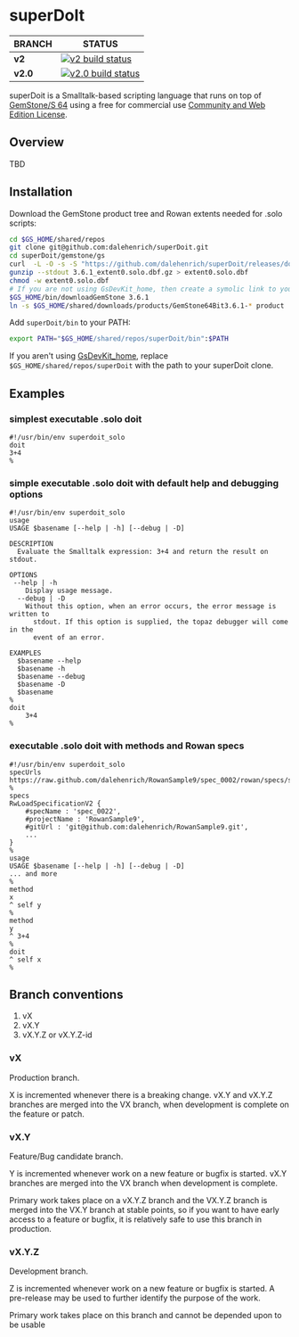 # superDoIt

BRANCH | STATUS
------------- | -------------
**v2** | [![**v2** build status](https://github.com/dalehenrich/superDoit/actions/workflows/ci.yml/badge.svg?branch=v2)](https://github.com/dalehenrich/superDoit/actions)
**v2.0** | [![**v2.0** build status](https://github.com/dalehenrich/superDoit/actions/workflows/ci.yml/badge.svg?branch=v2.0)](https://github.com/dalehenrich/superDoit/actions)

superDoit is a Smalltalk-based scripting language that runs on top of [GemStone/S 64](https://gemtalksystems.com/products/gs64/) using a free for commercial use [Community and Web Edition License](https://gemtalksystems.com/licensing/).
## Overview
TBD

## Installation
Download the GemStone product tree and Rowan extents needed for .solo scripts:
```bash
cd $GS_HOME/shared/repos
git clone git@github.com:dalehenrich/superDoit.git
cd superDoit/gemstone/gs
curl  -L -O -s -S "https://github.com/dalehenrich/superDoit/releases/download/v0.1.0/3.6.1_extent0.solo.dbf.gz"
gunzip --stdout 3.6.1_extent0.solo.dbf.gz > extent0.solo.dbf
chmod -w extent0.solo.dbf
# If you are not using GsDevKit_home, then create a symolic link to your 3.6.1 product truee
$GS_HOME/bin/downloadGemStone 3.6.1
ln -s $GS_HOME/shared/downloads/products/GemStone64Bit3.6.1-* product
```
Add `superDoit/bin` to your PATH:
```bash
export PATH="$GS_HOME/shared/repos/superDoit/bin":$PATH
````
If you aren't using [GsDevKit_home](https://github.com/GsDevKit/GsDevKit_home), replace `$GS_HOME/shared/repos/superDoit` with the path to your superDoit clone.

## Examples
### simplest executable .solo doit 
```
#!/usr/bin/env superdoit_solo
doit
3+4
%
```
### simple executable .solo doit with default help and debugging options
```
#!/usr/bin/env superdoit_solo
usage
USAGE $basename [--help | -h] [--debug | -D]

DESCRIPTION
  Evaluate the Smalltalk expression: 3+4 and return the result on stdout.

OPTIONS
 --help | -h
    Display usage message.
  --debug | -D
    Without this option, when an error occurs, the error message is written to
      stdout. If this option is supplied, the topaz debugger will come in the 
      event of an error.

EXAMPLES
  $basename --help
  $basename -h
  $basename --debug
  $basename -D
  $basename
%
doit
	3+4
%
```
### executable .solo doit with methods and Rowan specs
```
#!/usr/bin/env superdoit_solo
specUrls
https://raw.github.com/dalehenrich/RowanSample9/spec_0002/rowan/specs/spec_0002.ston
%
specs
RwLoadSpecificationV2 {
	#specName : 'spec_0022',
	#projectName : 'RowanSample9',
	#gitUrl : 'git@github.com:dalehenrich/RowanSample9.git',
	...
}
%
usage
USAGE $basename [--help | -h] [--debug | -D]
... and more
%
method
x
^ self y
%
method
y
^ 3+4
%
doit
^ self x
%
```

## Branch conventions
1. vX
2. vX.Y
3. vX.Y.Z or vX.Y.Z-id

### vX
Production branch.

X is incremented whenever there is a breaking change.
vX.Y and vX.Y.Z branches are merged into the VX branch, when development is complete on the feature or patch.

### vX.Y
Feature/Bug candidate branch.
 
Y is incremented whenever work on a new feature or bugfix is started.
vX.Y branches are merged into the VX branch when development is complete.

Primary work takes place on a vX.Y.Z branch and the VX.Y.Z branch is merged into the VX.Y branch at stable points, so if you want to have early access to a feature or bugfix, it is relatively safe to use this branch in production.

### vX.Y.Z
Development branch.

Z is incremented whenever work on a new feature or bugfix is started.
A pre-release may be used to further identify the purpose of the work.

Primary work takes place on this branch and cannot be depended upon to be usable

